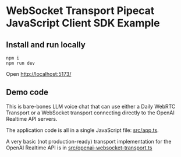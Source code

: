 
# WebSocket Transport Pipecat JavaScript Client SDK Example

## Install and run locally

```
npm i
npm run dev
```

Open [http://localhost:5173/](http://localhost:5173/)

## Demo code

This is bare-bones LLM voice chat that can use either a Daily WebRTC Transport or a WebSocket transport connecting directly to the OpenAI Realtime API servers.

The application code is all in a single JavaScript file: [src/app.ts](./src/app.ts). 

A very basic (not production-ready) transport implementation for the OpenAI Realtime API is in [src/openai-websocket-transport.ts](./src/openai-websocket-transport.ts)